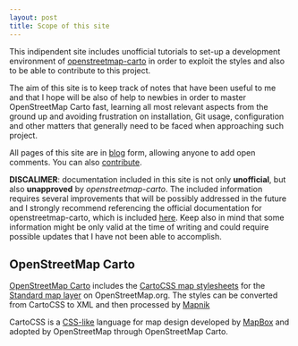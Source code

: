 ```yaml
---
layout: post
title: Scope of this site
---
```


This indipendent site includes unofficial tutorials to set-up a development environment of [openstreetmap-carto](https://github.com/gravitystorm/openstreetmap-carto) in order to exploit the styles and also to be able to contribute to this project.

The aim of this site is to keep track of notes that have been useful to me and that I hope will be also of help to newbies in order to master OpenStreetMap Carto fast, learning all most relevant aspects from the ground up and avoiding frustration on installation, Git usage, configuration and other matters that generally need to be faced when approaching such project.

All pages of this site are in [blog](#disqus_thread) form, allowing anyone to add open comments. You can also [contribute](/git-workflow/).

**DISCALIMER**: documentation included in this site is not only **unofficial**, but also **unapproved** by *openstreetmap-carto*. The included information requires several improvements that will be possibly addressed in the future and I strongly recommend referencing the official documentation for openstreetmap-carto, which is included [here](https://github.com/gravitystorm/openstreetmap-carto). Keep also in mind that some information might be only valid at the time of writing and could require possible updates that I have not been able to accomplish.

## OpenStreetMap Carto

[OpenStreetMap Carto](https://github.com/gravitystorm/openstreetmap-carto) includes the [CartoCSS map stylesheets](http://wiki.openstreetmap.org/wiki/CartoCSS) for the [Standard map layer](http://wiki.openstreetmap.org/wiki/Standard_tile_layer) on OpenStreetMap.org. The styles can be converted from CartoCSS to XML and then processed by [Mapnik](http://wiki.openstreetmap.org/wiki/Mapnik)

CartoCSS is a [CSS-like](https://en.wikipedia.org/wiki/Cascading_Style_Sheets) language for map design developed by [MapBox](https://en.wikipedia.org/wiki/Mapbox) and adopted by OpenStreetMap through OpenStreetMap Carto.
